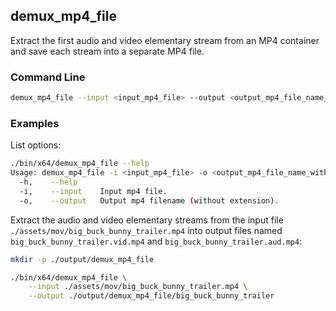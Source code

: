 ## demux_mp4_file

Extract the first audio and video elementary stream from an MP4 container and save each stream into a separate MP4 file.

### Command Line

```sh
demux_mp4_file --input <input_mp4_file> --output <output_mp4_file_name_without_extension>
```

###	Examples

List options:

```sh
./bin/x64/demux_mp4_file --help
Usage: demux_mp4_file -i <input_mp4_file> -o <output_mp4_file_name_without_extension>
  -h,    --help
  -i,    --input    Input mp4 file.
  -o,    --output   Output mp4 filename (without extension).
```

Extract the audio and video elementary streams from the input file `./assets/mov/big_buck_bunny_trailer.mp4` into output files named `big_buck_bunny_trailer.vid.mp4` and `big_buck_bunny_trailer.aud.mp4`:

```sh
mkdir -p ./output/demux_mp4_file

./bin/x64/demux_mp4_file \
    --input ./assets/mov/big_buck_bunny_trailer.mp4 \
    --output ./output/demux_mp4_file/big_buck_bunny_trailer
```

